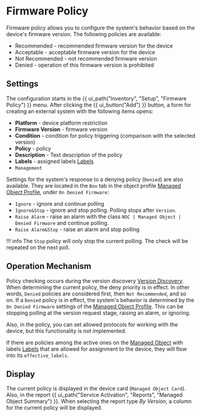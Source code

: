 # Firmware Policy

Firmware policy allows you to configure the system's behavior based on the device's firmware version. 
The following policies are available:

* Recommended - recommended firmware version for the device
* Acceptable - acceptable firmware version for the device
* Not Recommended - not recommended firmware version
* Denied - operation of this firmware version is prohibited

## Settings

The configuration starts in the {{ ui_path("Inventory", "Setup", "Firmware Policy") }} menu. 
After clicking the {{ ui_button("Add") }} button, a form for creating an external system with the following items opens:

* **Platform** - device platform restriction
* **Firmware Version** - firmware version
* **Condition** - condition for policy triggering (comparison with the selected version)
* **Policy** - policy
* **Description** - Text description of the policy
* **Labels** - assigned labels [Labels](../label/index.md)
* `Management`

Settings for the system's response to a denying policy (`Denied`) are also available. They are located in the `Box` tab 
in the object profile [Managed Object Profile](../managed-object-profile/index.md#Box(Full_Poll)), under `On Denied Firmware`:

* `Ignore` - ignore and continue polling
* `Ignore&Stop` - ignore and stop polling. Polling stops after `Version`.
* `Raise Alarm` - raise an alarm with the class `NOC | Managed Object | Denied Firmware` and continue polling.
* `Raise Alarm&Stop` - raise an alarm and stop polling

<!-- prettier-ignore -->
!!! info
    The `Stop` policy will only stop the current polling. The check will be repeated on the next poll.

## Operation Mechanism

Policy checking occurs during the version discovery [Version Discovery](../../discovery-reference/box/version.md). 
When determining the current policy, the deny priority is in effect. In other words, `Denied` policies are considered first, 
then `Not Recommended`, and so on. If a `Denied` policy is in effect, 
the system's behavior is determined by the `On Denied Firmware` settings of the [Managed Object Profile](../managed-object-profile/index.md#Box(Full_Poll)). 
This can be stopping polling at the version request stage, raising an alarm, or ignoring.

Also, in the policy, you can set allowed protocols for working with the device, but this functionality is not implemented.

If there are policies among the active ones on the [Managed Object](../managed-object/index.md) with labels [Labels](../label/index.md) 
that are allowed for assignment to the device, they will flow into its `effective_labels`.

## Display

The current policy is displayed in the device card (`Managed Object Card`). 
Also, in the report {{ ui_path("Service Activation", "Reports", "Managed Object Summary") }}.
When selecting the report type *By Version*, a column for the current policy will be displayed.
